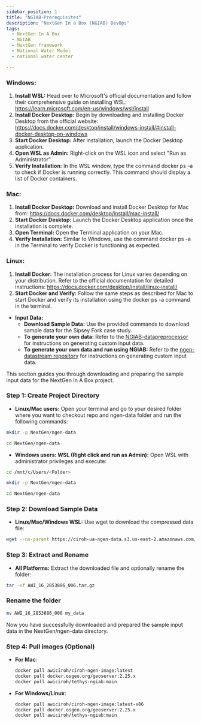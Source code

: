 ```yaml
---
sidebar_position: 1
title: "NGIAB-Prerequisites"
description: "NextGen In a Box (NGIAB) DevOps"
tags:
  - NextGen In A Box
  - NGIAB
  - NextGen framework
  - National Water Model
  - national water center

---
```






### Windows:
1. **Install WSL:** Head over to Microsoft's official documentation and follow their comprehensive guide on installing WSL: https://learn.microsoft.com/en-us/windows/wsl/install
2. **Install Docker Desktop:** Begin by downloading and installing Docker Desktop from the official website: https://docs.docker.com/desktop/install/windows-install/#install-docker-desktop-on-windows
3. **Start Docker Desktop:** After installation, launch the Docker Desktop application.
4. **Open WSL as Admin:** Right-click on the WSL icon and select "Run as Administrator".
5. **Verify Installation:** In the WSL window, type the command docker ps -a to check if Docker is running correctly. This command should display a list of Docker containers.

### Mac:
1. **Install Docker Desktop:** Download and install Docker Desktop for Mac from: https://docs.docker.com/desktop/install/mac-install/
2. **Start Docker Desktop:** Launch the Docker Desktop application once the installation is complete.
3. **Open Terminal:** Open the Terminal application on your Mac.
4. **Verify Installation:** Similar to Windows, use the command docker ps -a in the Terminal to verify Docker is functioning as expected.

### Linux:
1. **Install Docker:** The installation process for Linux varies depending on your distribution. Refer to the official documentation for detailed instructions: https://docs.docker.com/desktop/install/linux-install/
2. **Start Docker and Verify:** Follow the same steps as described for Mac to start Docker and verify its installation using the docker ps -a command in the terminal.

- **Input Data:**
  - **Download Sample Data:** Use the provided commands to download sample data for the Sipsey Fork case study.
  - **To generate your own data:** Refer to the [NGIAB-datapreprocessor](https://github.com/AlabamaWaterInstitute/NGIAB_data_preprocess) for instructions on generating custom input data.
  - **To generate your own data and run using NGIAB:** Refer to the [ngen-datastream repository](https://github.com/CIROH-UA/ngen-datastream/tree/main) for instructions on generating custom input data.

This section guides you through downloading and preparing the sample input data for the NextGen In A Box project.

### Step 1: Create Project Directory

- **Linux/Mac users:** Open your terminal and go to your desired folder where you want to checkout repo and ngen-data folder and run the following commands:
```bash
mkdir -p NextGen/ngen-data
```

```bash
cd NextGen/ngen-data
```
- **Windows users: WSL (Right click and run as Admin):** Open WSL with administrator privileges and execute:
```bash
cd /mnt/c/Users/<Folder>
```

```bash
mkdir -p NextGen/ngen-data
```

```bash
cd NextGen/ngen-data
```
### Step 2: Download Sample Data

- **Linux/Mac/Windows WSL:** Use wget to download the compressed data file:
```bash
wget --no-parent https://ciroh-ua-ngen-data.s3.us-east-2.amazonaws.com/AWI-006/AWI_16_2853886_006.tar.gz
```

### Step 3: Extract and Rename

- **All Platforms:** Extract the downloaded file and optionally rename the folder:
```bash
tar -xf AWI_16_2853886_006.tar.gz
```
### Rename the folder
```bash
mv AWI_16_2853886_006 my_data
```
Now you have successfully downloaded and prepared the sample input data in the NextGen/ngen-data directory.

### Step 4: Pull images (Optional)
- **For Mac**:
    ```bash
    docker pull awiciroh/ciroh-ngen-image:latest
    docker pull docker.osgeo.org/geoserver:2.25.x
    docker pull awiciroh/tethys-ngiab:main
    ```

- **For Windows/Linux**:
    ```bash
    docker pull awiciroh/ciroh-ngen-image:latest-x86
    docker pull docker.osgeo.org/geoserver:2.25.x
    docker pull awiciroh/tethys-ngiab:main
    ```


